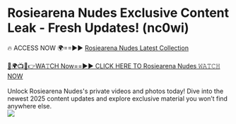 # Rosiearena Nudes Exclusive Content Leak - Fresh Updates! (nc0wi)

🔥 ACCESS NOW 🌍==►► <a href="https://tinyurl.com/yc657z5k" rel="nofollow">Rosiearena Nudes Latest Collection</a>
<br><br>
[🔴🌍📺📱👉WA𝚃CH Now==►► CLICK HERE TO Rosiearena Nudes 𝚆𝙰𝚃𝙲𝙷 NOW](https://tinyurl.com/yc657z5k)
<br><br>
Unlock Rosiearena Nudes's private videos and photos today! Dive into the newest 2025 content updates and explore exclusive material you won’t find anywhere else.
<br>
<a href="https://tinyurl.com/yc657z5k" rel="nofollow" data-target="animated-image.originalLink"><img src="https://camo.githubusercontent.com/8a4f000d20f83aca3bf7ec5f350d767afa0574a8a352519fd8cfa583a6f93a33/68747470733a2f2f692e696d6775722e636f6d2f644a486b345a712e676966" data-canonical-src="https://i.imgur.com/dJHk4Zq.gif" style="max-width: 100%; display: inline-block;" data-target="animated-image.originalImage"></a>
<br>
